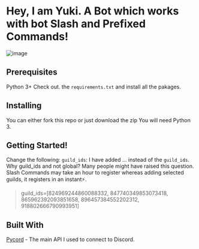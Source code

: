 
# Hey, I am Yuki. A Bot which works with bot Slash and Prefixed Commands!

![image](https://i.pinimg.com/736x/ae/e1/0d/aee10def317de2eba0e22b1908916ff9.jpg)

## Prerequisites

Python 3+
Check out. the `requirements.txt` and install all the pakages.

## Installing

You can either fork this repo or just download the zip
You will need Python 3.

## Getting Started!

Change the following:
`guild_ids`: I have added ... instead of the `guild_ids`. Why guild_ids and not global? Many people might have raised this question. Slash Commands may take an hour to register whereas adding selected guilds, it registers in an instant⚡.

> guild_ids=[824969244860088332, 847740349853073418, 865962392093851658, 896457384552202312, 918802666790993951]

## Built With

[Pycord](https://github.com/Pycord-Development/pycord) - The main API I used to connect to Discord.